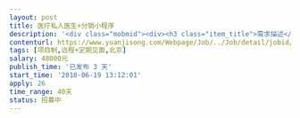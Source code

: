 ```yaml
---                
layout: post       
title: 医疗私人医生+分销小程序           
description: '<div class="mobmid"><div><h3 class="item_title">需求描述</h3><p>一、需求描述：<br/>类别：医患 小程序+管理端开发<br/>进度：已经有产品文档、原型图、UI，需要开发<br/>功能：本产品分为患者端和医生端两个端口。涉及注册登录、绑定医生、预约挂号、咨询、接智能设备SDK、分销裂变。<br/>二、人才要求：<br/>岗位职责（兼职）：1、负责前端基础技术框架的设计、研发；2、负责Web前端系统和功能的开发、调试；3、负责界面构建、兼容、优化，与设计人员和开发人员的协同配合岗位要求：1、三年以上Web前端开发经验，具备大中型项目实际开发经验2、优秀的javascript基本功3、熟练练运用HTML,css，node.js等前端技术4、熟练React进行项目开发，有完整React项目开发经验，包括架构，编码，规范制定5、熟练技术栈： React.js + Webpack + Babel.js + ES6 + React-Router + Redux6、熟悉 http://ant.design/ 等 React 社区开源 UI 组件库7、熟练使用ECMAScript6的各种特性(babel)8、熟悉常用的构建工具（包括gulp和webpack）9、熟悉Socket网络编程，TCP、UDP、HTTP等网络协议，JSONXML等通讯协议；<br/>人员所在地：北京<br/>三、参考产品：<br/>好大夫、慢病管家、分销裂变系统<br/>四、合作方式：<br/>开发方式：远程开发<br/>开发周期：45天左右<br/>每周周末开会碰头一次</p></div><!--info end--></div>'     
contenturl: https://www.yuanjisong.com/Webpage/Job/../Job/detail/jobid/101583      
tags: [项目制,远程+定期见面,北京]            
salary: 48000元          
publish_time: '已发布 3 天'         
start_time: '2018-06-19 13:12:01'           
apply: 26                   
time_range: 40天              
status: 招募中                  
---                 
```

